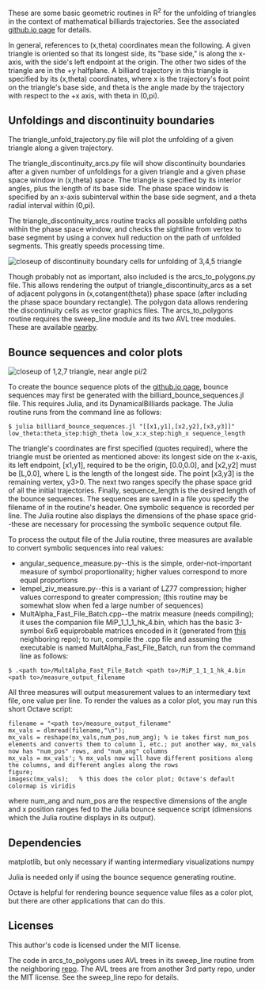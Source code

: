 These are some basic geometric routines in R<sup>2</sup> for the unfolding of triangles in the context of mathematical billiards trajectories. See the associated [github.io page](link) for details.

In general, references to (x,theta) coordinates mean the following. A given triangle is oriented so that its longest side, its "base side," is along the x-axis, with the side's left endpoint at the origin. The other two sides of the triangle are in the +y halfplane. A billiard trajectory in this triangle is specified by its (x,theta) coordinates, where x is the trajectory's foot point on the triangle's base side, and theta is the angle made by the trajectory with respect to the +x axis, with theta in (0,pi).


## Unfoldings and discontinuity boundaries

The triangle_unfold_trajectory.py file will plot the unfolding of a given triangle along a given trajectory.

The triangle_discontinuity_arcs.py file will show discontinuity boundaries after a given number of unfoldings for a given triangle and a given phase space window in (x,theta) space. The triangle is specified by its interior angles, plus the length of its base side. The phase space window is specified by an x-axis subinterval within the base side segment, and a theta radial interval within (0,pi).

The triangle_discontinuity_arcs routine tracks all possible unfolding paths within the phase space window, and checks the sightline from vertex to base segment by using a convex hull reduction on the path of unfolded segments. This greatly speeds processing time.

![closeup of discontinuity boundary cells for unfolding of 3,4,5 triangle]([https://github.com/tmwine/mathematical_billiards/images/3_4_5_closeup.png](https://github.com/tmwine/mathematical_billiards/blob/main/images/3_4_5_closeup.png)?raw=true)

Though probably not as important, also included is the arcs_to_polygons.py file. This allows rendering the output of triangle_discontinuity_arcs as a set of adjacent polygons in (x,cotangent(theta)) phase space (after including the phase space boundary rectangle). The polygon data allows rendering the discontinuity cells as vector graphics files. The arcs_to_polygons routine requires the sweep_line module and its two AVL tree modules. These are available [nearby]([link](https://github.com/tmwine/proximal_BentleyOttmann_variation)).


## Bounce sequences and color plots

![closeup of 1,2,7 triangle, near angle pi/2]([https://github.com/tmwine/mathematical_billiards/images/1_2_7_closeup_4.png](https://github.com/tmwine/mathematical_billiards/blob/main/images/1_2_7_closeup_4.png)?raw=true)

To create the bounce sequence plots of the [github.io page](link), bounce sequences may first be generated with the billiard_bounce_sequences.jl file. This requires Julia, and its DynamicalBilliards package. The Julia routine runs from the command line as follows:
```
$ julia billiard_bounce_sequences.jl "[[x1,y1],[x2,y2],[x3,y3]]" low_theta:theta_step:high_theta low_x:x_step:high_x sequence_length
```
The triangle's coordinates are first specified (quotes required), where the triangle must be oriented as mentioned above: its longest side on the x-axis, its left endpoint, [x1,y1], required to be the origin, [0.0,0.0], and [x2,y2] must be [L,0.0], where L is the length of the longest side. The point [x3,y3] is the remaining vertex, y3>0. The next two ranges specify the phase space grid of all the initial trajectories. Finally, sequence_length is the desired length of the bounce sequences. The sequences are saved in a file you specify the filename of in the routine's header. One symbolic sequence is recorded per line. The Julia routine also displays the dimensions of the phase space grid--these are necessary for processing the symbolic sequence output file.

To process the output file of the Julia routine, three measures are available to convert symbolic sequences into real values:
- angular_sequence_measure.py--this is the simple, order-not-important measure of symbol proportionality; higher values correspond to more equal proportions
- lempel_ziv_measure.py--this is a variant of LZ77 compression; higher values correspond to greater compression; (this routine may be somewhat slow when fed a large number of sequences)
- MultAlpha_Fast_File_Batch.cpp--the matrix measure (needs compiling); it uses the companion file MiP_1_1_1_hk_4.bin, which has the basic 3-symbol 6x6 equiprobable matrices encoded in it (generated from [this](link) neighboring repo); to run, compile the .cpp file and assuming the executable is named MultAlpha_Fast_File_Batch, run from the command line as follows:
```
$ .<path to>/MultAlpha_Fast_File_Batch <path to>/MiP_1_1_1_hk_4.bin <path to>/measure_output_filename
```

All three measures will output measurement values to an intermediary text file, one value per line. To render the values as a color plot, you may run this short Octave script:
```
filename = "<path to>/measure_output_filename"
mx_vals = dlmread(filename,"\n");
mx_vals = reshape(mx_vals,num_pos,num_ang); % ie takes first num_pos elements and converts them to column 1, etc.; put another way, mx_vals now has "num_pos" rows, and "num_ang" columns
mx_vals = mx_vals';	% mx_vals now will have different positions along the columns, and different angles along the rows
figure;
imagesc(mx_vals);	% this does the color plot; Octave's default colormap is viridis
```
where num_ang and num_pos are the respective dimensions of the angle and x position ranges fed to the Julia bounce sequence script (dimensions which the Julia routine displays in its output).


## Dependencies

matplotlib, but only necessary if wanting intermediary visualizations
numpy

Julia is needed only if using the bounce sequence generating routine.

Octave is helpful for rendering bounce sequence value files as a color plot, but there are other applications that can do this.


## Licenses

This author's code is licensed under the MIT license.

The code in arcs_to_polygons uses AVL trees in its sweep_line routine from the neighboring [repo](https://github.com/tmwine/proximal_BentleyOttmann_variation). The AVL trees are from another 3rd party repo, under the MIT license. See the sweep_line repo for details.



